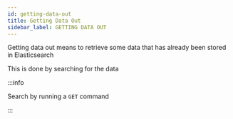 ```yaml
---
id: getting-data-out
title: Getting Data Out
sidebar_label: GETTING DATA OUT
---
```


Getting data out means to retrieve some data that has already been stored in Elasticsearch

This is done by searching for the data

:::info

Search by running a `GET` command

:::
